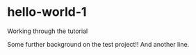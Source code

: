 # hello-world-1
Working through the tutorial

Some further background on the test project!!
And another line.
